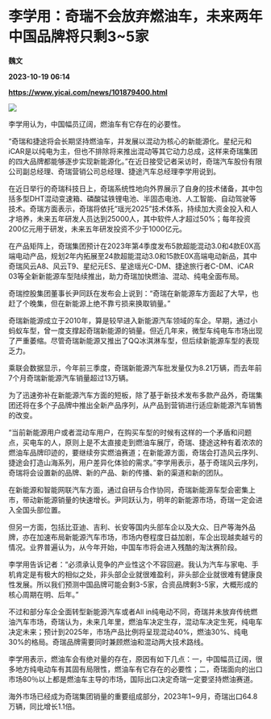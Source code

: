 # 李学用：奇瑞不会放弃燃油车，未来两年中国品牌将只剩3~5家
**魏文**

**2023-10-19 06:14**

**https://www.yicai.com/news/101879400.html**

![](https://imgcdn.yicai.com/uppics/slides/2023/10/c446f1b8a0bc684ba425a20d78ea72c6.jpg)

李学用认为，中国幅员辽阔，燃油车有它存在的必要性。

“奇瑞和捷途将会长期坚持燃油车，并发展以混动为核心的新能源化。星纪元和iCAR是以纯电为主，但也不排除将来推出混动等其它动力总成，这样来奇瑞集团的四大品牌都能够逐步实现新能源化。”在近日接受记者采访时，奇瑞汽车股份有限公司副总经理、奇瑞营销公司总经理、捷途汽车总经理李学用说到。

在近日举行的奇瑞科技日上，奇瑞系统性地向外界展示了自身的技术储备，其中包括多型DHT混动变速箱、磷酸锰铁锂电池、半固态电池、人工智能、自动驾驶等技术。奇瑞方面表示，奇瑞将依托“瑶光2025”技术体系，持续加大资金投入和人才培养，未来五年研发人员达到25000人，其中软件人才超过50%；每年投资200亿元用于研发，未来五年研发投资不少于1000亿元。

在产品矩阵上，奇瑞集团预计在2023年第4季度发布5款超能混动3.0和4款E0X高端电动产品，规划2年内拓展至24款超能混动3.0和15款E0X高端电动新品，其中奇瑞风云A8、风云T9、星纪元ES、星途瑶光C-DM、捷途旅行者C-DM、iCAR 03等全新新能源车型陆续推出，助力奇瑞加快燃油、混动、纯电全面布局。

奇瑞控股集团董事长尹同跃在发布会上说到：“奇瑞在新能源车方面起了大早，也赶了个晚集，但在新能源上绝不靠亏损来换取销量。”

奇瑞新能源成立于2010年，算是较早进入新能源汽车领域的车企。早期，通过小蚂蚁车型，曾一度支撑起奇瑞新能源的销量。但近几年来，微型车纯电车市场出现了严重萎缩。尽管奇瑞新能源又推出了QQ冰淇淋车型，但后续新能源车型的表现乏力。

乘联会数据显示，今年前三季度，奇瑞新能源汽车批发量仅为8.21万辆，而去年前7个月奇瑞新能源汽车销量超过13万辆。

为了迅速弥补在新能源汽车方面的短板，除了基于新技术发布多款产品外，奇瑞集团还将在多个子品牌中推出全新产品序列，从产品到营销进行适应新能源汽车销售的改变。

“当前新能源用户或者混动车用户，在购买车型的时候有这样的一个矛盾和问题点，买电车的人，原则上是不太直接走到燃油车展厅，奇瑞、捷途这种有着浓浓的燃油车品牌印迹的，要继续夯实燃油赛道；在新能源方面，奇瑞会打造风云序列、捷途会打造山海系列，用户差异化体验的需求。”李学用表示，基于奇瑞风云序列，奇瑞将会设置新的品牌、新的产品、新的传播、新的渠道和新的团队。

在新能源和智能网联汽车方面，通过自研与合作协同，奇瑞新能源车型会密集上市，带动新能源销量的快速增长。尹同跃认为，明年的新能源市场，奇瑞一定会进入全国头部位置。

但另一方面，包括比亚迪、吉利、长安等国内头部车企以及大众、日产等海外品牌，亦在加速布局新能源汽车市场，市场内卷程度日益加剧，车企出现越卖越亏的情况。业界普遍认为，从今年开始，中国车市将会进入残酷的淘汰赛阶段。

李学用告诉记者：“必须承认竞争的产业性这个不容回避。我认为汽车与家电、手机肯定是有极大的相似之处，非头部企业就很难盈利，非头部企业就很难有健康良性发展。所以我们预测中国品牌可能会剩3-5家，合资品牌剩3-5家，大概形成的核心周期在明、后年。”

不过和部分车企全面转型新能源汽车或者All in纯电动不同，奇瑞并未放弃传统燃油汽车市场，奇瑞认为，未来几年里，燃油车决定生存，混动车决定生死，纯电车决定未来；预计到2025年，市场产品比例将呈现混动40%，燃油30%、纯电30%的格局。奇瑞品牌需要同时兼顾燃油和混动两大技术路线。

李学用表示，燃油车会有绝对量的存在，原因有如下几点：一，中国幅员辽阔，很多地方纯电动车有其固有局限性，燃油车有它存在的必要性；二，奇瑞面向的出口市场80％以上都是燃油车主导的市场，国际出口决定奇瑞一定要坚持燃油赛道。

海外市场已经成为奇瑞集团销量的重要组成部分，2023年1~9月，奇瑞出口64.8万辆，同比增长1.1倍。